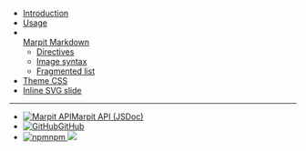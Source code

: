 - [Introduction](/)
- [Usage](/usage)
- <br>[Marpit Markdown](/markdown)
  - [Directives](/directives)
  - [Image syntax](/image-syntax)
  - [Fragmented list](/fragmented-list)
- [Theme CSS](/theme-css)
- [Inline SVG slide](/inline-svg)

---

- [![Marpit API](https://icongr.am/material/open-in-new.svg?size=24&color=808080)Marpit API (JSDoc)](https://marpit-api.marp.app/)
- [![GitHub](https://icongr.am/material/github-circle.svg?size=24&color=808080)GitHub](https://github.com/marp-team/marpit)
- [![npm](https://icongr.am/material/npm.svg?size=24&color=808080)npm ![](https://img.shields.io/npm/v/@marp-team/marpit.svg?style=flat-square&label=&colorB=888)](https://www.npmjs.com/package/@marp-team/marpit)
